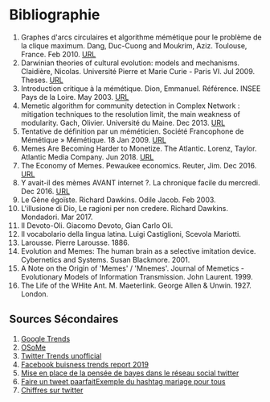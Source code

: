 # Bibliographie

1. Graphes d'arcs circulaires et algorithme mémétique pour le problème de la clique maximum. Dang, Duc-Cuong and Moukrim, Aziz. Toulouse, France. Feb 2010. [URL](https://hal.archives-ouvertes.fr/hal-00576540/file/mem_MCP_ROADEF.pdf)
2. Darwinian theories of cultural evolution: models and mechanisms. Claidière, Nicolas. Université Pierre et Marie Curie - Paris VI. Jul 2009. Theses. [URL](https://tel.archives-ouvertes.fr/tel-00431055/file/2009_Claidiere.pdf)
3. Introduction critique à la mémétique. Dion, Emmanuel. Référence. INSEE Pays de la Loire. May 2003. [URL](https://hal.archives-ouvertes.fr/hal-00765151/file/Dion_Reference_2003.pdf)
4. Memetic algorithm for community detection in Complex Network : mitigation techniques to the resolution limit, the main weakness of modularity. Gach, Olivier. Université du Maine. Dec 2013. [URL](https://tel.archives-ouvertes.fr/tel-01037937/file/2013LEMA1031.pdf)
5. Tentative de définition par un méméticien. Société Francophone de Mémétique » Mémétique. 18 Jan 2009. [URL](https://www.memetique.org/2009/01/memetique-tentative-de-definition-par-un-memeticien/)
6. Memes Are Becoming Harder to Monetize. The Atlantic. Lorenz, Taylor. Atlantic Media Company. Jun 2018. [URL](https://www.theatlantic.com/technology/archive/2018/05/memes-are-becoming-harder-to-monetize/561578/)
7. The Economy of Memes. Pewaukee economics. Reuter, Jim. Dec 2016. [URL](https://pewaukeeeconomics.blogspot.com/2016/12/the-economy-of-memes.html)
8. Y avait-il des mèmes AVANT internet ?. La chronique facile du mercredi. Dec 2016. [URL](https://lachroniquefacile.fr/2015/05/27/y-avait-il-des-memes-avant-internet/)
9. Le Gène égoïste. Richard Dawkins. Odile Jacob. Feb 2003.
10. L'illusione di Dio, Le ragioni per non credere. Richard Dawkins. Mondadori. Mar 2017.
11. Il Devoto-Oli. Giacomo Devoto, Gian Carlo Oli.
12. Il vocabolario della lingua latina. Luigi Castiglioni, Scevola Mariotti.
13. Larousse. Pierre Larousse. 1886.
14. Evolution and Memes: The human brain as a selective imitation device. Cybernetics and Systems. Susan Blackmore. 2001.
15. A Note on the Origin of 'Memes' / 'Mnemes'. Journal of Memetics - Evolutionary Models of Information Transmission. John Laurent. 1999.
16. The Life of the WHite Ant. M. Maeterlink. George Allen & Unwin. 1927. London.

## Sources Sécondaires

1. [Google Trends](https://trends.google.fr/trends/?geo=FR)
2. [OSoMe](https://osome.iuni.iu.edu/)
3. [Twitter Trends unofficial](https://trends24.in/)
4. [Facebook buisness trends report 2019](https://www.facebook.com/business/news/insights/2019-topics-and-trends-report)
5. [Mise en place de la pensée de bayes dans le réseau social twitter](http://asso-aria.org/coria/2012/301.pdf)
6. [Faire un tweet paarfait](http://asso-aria.org/coria/2012/301.pdf)[Exemple du hashtag mariage pour tous](http://lexicometrica.univ-paris3.fr/jadt/jadt2014/01-ACTES/46-JADT2014.pdf)
7. [Chiffres sur twitter](https://www.blogdumoderateur.com/chiffres-twitter/)
